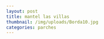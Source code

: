 ```yaml
---
layout: post
title: mantel las villas
thumbnail: /img/uploads/Borda10.jpg
categories: parches
---
```


